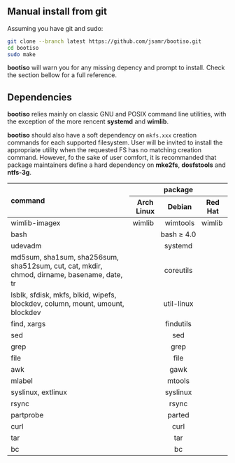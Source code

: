 ## Manual install from git

Assuming you have git and sudo:

```bash
git clone --branch latest https://github.com/jsamr/bootiso.git
cd bootiso
sudo make
```

**bootiso** will warn you for any missing depency and prompt to install.
Check the section bellow for a full reference.

## Dependencies

**bootiso** relies mainly on classic GNU and POSIX command line utilities,
with the exception of the more rencent **systemd** and **wimlib**.

**bootiso** should also have a soft dependency on `mkfs.xxx` creation commands for
each supported filesystem. User will be invited to install the appropriate utility when the requested FS has no matching creation command.
However, fo the sake of user comfort, it is recommanded that package maintainers define a hard dependency on **mke2fs**, **dosfstools** and **ntfs-3g**.


<table>
  <thead>
    <tr>
      <th rowspan="2" style="text-align: left;">command</th>
      <th colspan="3">package</th>
    </tr>
    <tr>
      <th>Arch Linux</th>
      <th>Debian</th>
      <th>Red Hat</th>
    </tr>
  </thead>
  <tbody>
    <tr>
      <td style="text-align: left;">wimlib-imagex</td>
      <td>wimlib</td>
      <td>wimtools</td>
      <td>wimlib</td>
    </tr>
    <tr>
      <tr>
        <td style="text-align: left;">bash</td>
        <td colspan="3" align="center">bash &ge; 4.0</td>
      </tr>
      <tr>
        <td style="text-align: left;">udevadm</td>
        <td colspan="3" align="center">systemd</td>
      </tr>
      <td style="text-align: left;">
        md5sum, sha1sum, sha256sum, sha512sum, cut, cat, mkdir, chmod, dirname, basename, date, tr
      </td>
      <td colspan="3" align="center">coreutils</td>
    </tr>
    <tr>
    <tr>
      <td style="text-align: left;">
        lsblk, sfdisk, mkfs, blkid, wipefs, blockdev, column, mount, umount, blockdev
      </td>
      <td colspan="3" align="center">util-linux</td>
    </tr>
    <tr>
      <td style="text-align: left;">find, xargs</td>
      <td colspan="3" align="center">findutils</td>
    </tr>
    <tr>
      <td style="text-align: left;">sed</td>
      <td colspan="3" align="center">sed</td>
    </tr>
    <tr>
      <td style="text-align: left;">grep</td>
      <td colspan="3" align="center">grep</td>
    </tr>
    <tr>
      <td style="text-align: left;">file</td>
      <td colspan="3" align="center">file</td>
    </tr>
    <tr>
      <td style="text-align: left;">awk</td>
      <td colspan="3" align="center">gawk</td>
    </tr>
    <tr>
      <td style="text-align: left;">mlabel</td>
      <td colspan="3" align="center">mtools</td>
    </tr>
    <tr>
      <td style="text-align: left;">syslinux, extlinux</td>
      <td colspan="3" align="center">syslinux</td>
    </tr>
    <tr>
      <td style="text-align: left;">rsync</td>
      <td colspan="3" align="center">rsync</td>
    </tr>
    <tr>
      <td style="text-align: left;">partprobe</td>
      <td colspan="3" align="center">parted</td>
    </tr>
    <tr>
      <td style="text-align: left;">curl</td>
      <td colspan="3" align="center">curl</td>
    </tr>
    <tr>
      <td style="text-align: left;">tar</td>
      <td colspan="3" align="center">tar</td>
    </tr>
    <tr>
      <td style="text-align: left;">bc</td>
      <td colspan="3" align="center">bc</td>
    </tr>
  </tbody>
</table>

